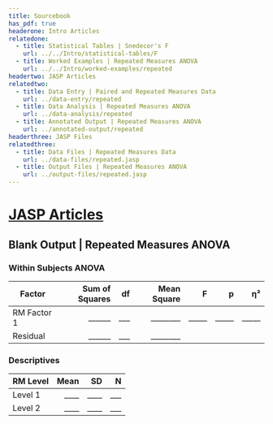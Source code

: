 ```yaml
---
title: Sourcebook
has_pdf: true
headerone: Intro Articles
relatedone:
  - title: Statistical Tables | Snedecor's F
    url: ../../Intro/statistical-tables/F
  - title: Worked Examples | Repeated Measures ANOVA
    url: ../../Intro/worked-examples/repeated
headertwo: JASP Articles
relatedtwo:
  - title: Data Entry | Paired and Repeated Measures Data
    url: ../data-entry/repeated
  - title: Data Analysis | Repeated Measures ANOVA
    url: ../data-analysis/repeated
  - title: Annotated Output | Repeated Measures ANOVA
    url: ../annotated-output/repeated
headerthree: JASP Files
relatedthree:
  - title: Data Files | Repeated Measures Data
    url: ../data-files/repeated.jasp
  - title: Output Files | Repeated Measures ANOVA
    url: ../output-files/repeated.jasp
---
```


# [JASP Articles](../index.md)

## Blank Output | Repeated Measures ANOVA

### Within Subjects ANOVA

| Factor        | Sum of Squares | df  | Mean Square | F     | p     | η²    |
|---------------|---------------:|----:|------------:|------:|------:|------:|
| RM Factor 1   | ______         | ___ | ________    | _____ | _____ | _____ |
| Residual      | ______         | ___ | ________    |       |       |       |

### Descriptives

| RM Level | Mean | SD   | N   |
|----------|-----:|-----:|----:|
| Level 1  | ____ | ____ | ___ |
| Level 2  | ____ | ____ | ___ |
